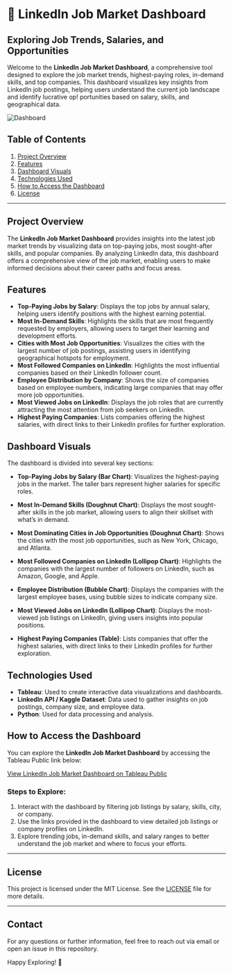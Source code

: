 # 🚀 LinkedIn Job Market Dashboard

## Exploring Job Trends, Salaries, and Opportunities

Welcome to the **LinkedIn Job Market Dashboard**, a comprehensive tool designed to explore the job market trends, highest-paying roles, in-demand skills, and top companies. This dashboard visualizes key insights from LinkedIn job postings, helping users understand the current job landscape and identify lucrative op!
portunities based on salary, skills, and geographical data.

![Dashboard](https://github.com/user-attachments/assets/d9075db6-e135-4ea2-b4f5-31fc693ed511)


## Table of Contents

1. [Project Overview](#project-overview)
2. [Features](#features)
3. [Dashboard Visuals](#dashboard-visuals)
4. [Technologies Used](#technologies-used)
5. [How to Access the Dashboard](#how-to-access-the-dashboard)
6. [License](#license)

---

## Project Overview

The **LinkedIn Job Market Dashboard** provides insights into the latest job market trends by visualizing data on top-paying jobs, most sought-after skills, and popular companies. By analyzing LinkedIn data, this dashboard offers a comprehensive view of the job market, enabling users to make informed decisions about their career paths and focus areas.

## Features

- **Top-Paying Jobs by Salary**: Displays the top jobs by annual salary, helping users identify positions with the highest earning potential.
- **Most In-Demand Skills**: Highlights the skills that are most frequently requested by employers, allowing users to target their learning and development efforts.
- **Cities with Most Job Opportunities**: Visualizes the cities with the largest number of job postings, assisting users in identifying geographical hotspots for employment.
- **Most Followed Companies on LinkedIn**: Highlights the most influential companies based on their LinkedIn follower count.
- **Employee Distribution by Company**: Shows the size of companies based on employee numbers, indicating large companies that may offer more job opportunities.
- **Most Viewed Jobs on LinkedIn**: Displays the job roles that are currently attracting the most attention from job seekers on LinkedIn.
- **Highest Paying Companies**: Lists companies offering the highest salaries, with direct links to their LinkedIn profiles for further exploration.

## Dashboard Visuals

The dashboard is divided into several key sections:

- **Top-Paying Jobs by Salary (Bar Chart)**: Visualizes the highest-paying jobs in the market. The taller bars represent higher salaries for specific roles.
  
- **Most In-Demand Skills (Doughnut Chart)**: Displays the most sought-after skills in the job market, allowing users to align their skillset with what’s in demand.

- **Most Dominating Cities in Job Opportunities (Doughnut Chart)**: Shows the cities with the most job opportunities, such as New York, Chicago, and Atlanta.

- **Most Followed Companies on LinkedIn (Lollipop Chart)**: Highlights the companies with the largest number of followers on LinkedIn, such as Amazon, Google, and Apple.

- **Employee Distribution (Bubble Chart)**: Displays the companies with the largest employee bases, using bubble sizes to indicate company size.

- **Most Viewed Jobs on LinkedIn (Lollipop Chart)**: Displays the most-viewed job listings on LinkedIn, giving users insights into popular positions.

- **Highest Paying Companies (Table)**: Lists companies that offer the highest salaries, with direct links to their LinkedIn profiles for further exploration.

## Technologies Used

- **Tableau**: Used to create interactive data visualizations and dashboards.
- **LinkedIn API / Kaggle Dataset**: Data used to gather insights on job postings, company size, and employee data.
- **Python**: Used for data processing and analysis.

## How to Access the Dashboard

You can explore the **LinkedIn Job Market Dashboard** by accessing the Tableau Public link below:

[View LinkedIn Job Market Dashboard on Tableau Public](https://public.tableau.com/views/Dashboard_AIC_M-Tree_Explore/Dashboard?:language=en-US&:sid=&:redirect=auth&:display_count=n&:origin=viz_share_link)

### Steps to Explore:
1. Interact with the dashboard by filtering job listings by salary, skills, city, or company.
2. Use the links provided in the dashboard to view detailed job listings or company profiles on LinkedIn.
3. Explore trending jobs, in-demand skills, and salary ranges to better understand the job market and where to focus your efforts.

---

## License

This project is licensed under the MIT License. See the [LICENSE](./LICENSE) file for more details.

---

## Contact

For any questions or further information, feel free to reach out via email or open an issue in this repository.

Happy Exploring! 🌟
